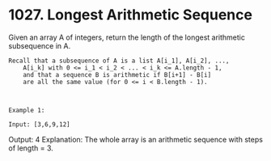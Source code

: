 # 1027. Longest Arithmetic Sequence

Given an array A of integers, return the length of the longest
        arithmetic subsequence in A.

    Recall that a subsequence of A is a list A[i_1], A[i_2], ...,
        A[i_k] with 0 <= i_1 < i_2 < ... < i_k <= A.length - 1,
        and that a sequence B is arithmetic if B[i+1] - B[i]
        are all the same value (for 0 <= i < B.length - 1).

     

    Example 1:

    Input: [3,6,9,12]
Output: 4
Explanation: 
The whole array is an arithmetic sequence with steps of length = 3.